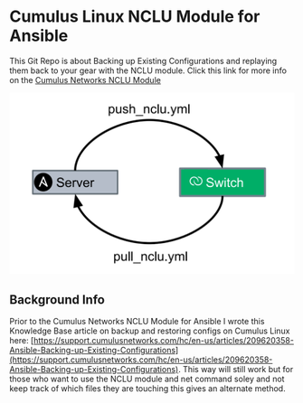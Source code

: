 # Cumulus Linux NCLU Module for Ansible
This Git Repo is about Backing up Existing Configurations and replaying them back to your gear with the NCLU module.  Click this link for more info on the [Cumulus Networks NCLU Module](http://docs.ansible.com/ansible/latest/nclu_module.html)

![Graphic Illustrating Push and Pull playbooks for NCLU commands](pushpull.png)

## Background Info

Prior to the Cumulus Networks NCLU Module for Ansible I wrote this Knowledge Base article on backup and restoring configs on Cumulus Linux here: [https://support.cumulusnetworks.com/hc/en-us/articles/209620358-Ansible-Backing-up-Existing-Configurations](https://support.cumulusnetworks.com/hc/en-us/articles/209620358-Ansible-Backing-up-Existing-Configurations).  This way will still work but for those who want to use the NCLU module and net command soley and not keep track of which files they are touching this gives an alternate method.
